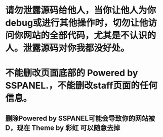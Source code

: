 # 请勿泄露源码给他人，当你让他人为你debug或进行其他操作时，切勿让他访问你网站的全部代码，尤其是不认识的人。泄露源码对你我都没好处。
# 不能删改页面底部的 Powered by SSPANEL.，不能删改staff页面的任何信息。
## 删除Powered by SSPANEL可能会导致你的网站被D，现在 Theme by 彩虹 可以随意去掉

